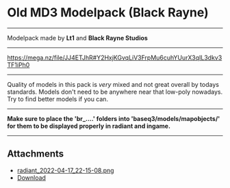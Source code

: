 # Old MD3 Modelpack (Black Rayne)

---

Modelpack made by **Lt1** and **Black Rayne Studios**

---

https://mega.nz/file/JJ4ETJhR#Y2HxjKGvqLiV3FrpMu6cuhYUurX3qIL3dkv3TF1iPh0

---

Quality of models in this pack is *very* mixed and not great overall by todays standards.
Models don't need to be anywhere near that low-poly nowadays. Try to find better models if you can.

---

**Make sure to place the 'br_....' folders into 'baseq3/models/mapobjects/' for them to be displayed properly in radiant and ingame.**

---

## Attachments

- [radiant_2022-04-17_22-15-08.png](https://trello.com/1/cards/625c7412fefac180b83eb844/attachments/625c75565d4dda56f2548952/download/radiant_2022-04-17_22-15-08.png)
- [Download](https://mega.nz/file/JJ4ETJhR#Y2HxjKGvqLiV3FrpMu6cuhYUurX3qIL3dkv3TF1iPh0)
